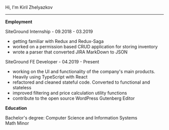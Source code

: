Hi, I'm Kiril Zhelyazkov

---

**Employment**

SiteGround Internship - 09.2018 - 03.2019  
- getting familiar with Redux and Redux-Saga
- worked on a permission based CRUD application for storing inventory
- wrote a parser that converted JIRA MarkDown to JSON

SiteGround FE Developer - 04.2019 - Present
- working on the UI and functionality of the company's main products. Heavily using TypeScript with React
- refactored and cleaned stateful code. Converted to functional and stateless
- improved filtering and price calculation utility functions
- contribute to the open source WordPress Gutenberg Editor

**Education** 

Bachelor's degree: Computer Science and Information Systems  
Math Minor
